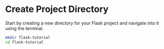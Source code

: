 # Create Project Directory

Start by creating a new directory for your Flask project and navigate into it using the terminal.

```bash
mkdir flask-tutorial
cd flask-tutorial
```
